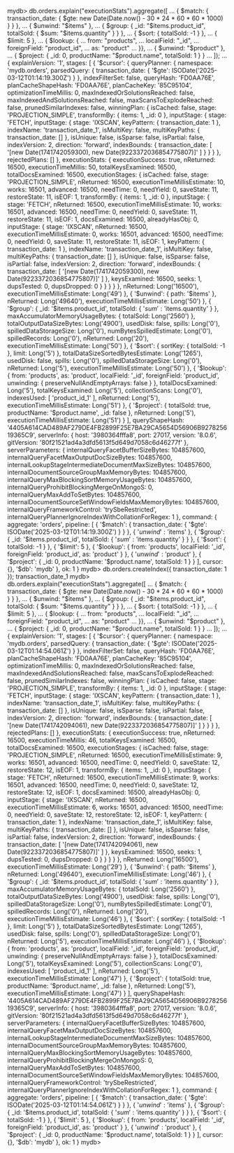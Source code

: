 mydb> db.orders.explain("executionStats").aggregate([
...   { $match: { transaction_date: { $gte: new Date(Date.now() - 30 * 24 * 60 * 60 * 1000) } } },
...   { $unwind: "$items" },
...   { $group: { _id: "$items.product_id", totalSold: { $sum: "$items.quantity" } } },
...   { $sort: { totalSold: -1 } },
...   { $limit: 5 },
...   { $lookup: {
...       from: "products",
...       localField: "_id",
...       foreignField: "product_id",
...       as: "product"
...   }},
...   { $unwind: "$product" },
...   { $project: { _id: 0, productName: "$product.name", totalSold: 1 } }
... ]);
...
{
  explainVersion: '1',
  stages: [
    {
      '$cursor': {
        queryPlanner: {
          namespace: 'mydb.orders',
          parsedQuery: {
            transaction_date: { '$gte': ISODate('2025-03-12T01:14:19.300Z') }
          },
          indexFilterSet: false,
          queryHash: 'FD0AA76E',
          planCacheShapeHash: 'FD0AA76E',
          planCacheKey: '85C95104',
          optimizationTimeMillis: 0,
          maxIndexedOrSolutionsReached: false,
          maxIndexedAndSolutionsReached: false,
          maxScansToExplodeReached: false,
          prunedSimilarIndexes: false,
          winningPlan: {
            isCached: false,
            stage: 'PROJECTION_SIMPLE',
            transformBy: { items: 1, _id: 0 },
            inputStage: {
              stage: 'FETCH',
              inputStage: {
                stage: 'IXSCAN',
                keyPattern: { transaction_date: 1 },
                indexName: 'transaction_date_1',
                isMultiKey: false,
                multiKeyPaths: { transaction_date: [] },
                isUnique: false,
                isSparse: false,
                isPartial: false,
                indexVersion: 2,
                direction: 'forward',
                indexBounds: {
                  transaction_date: [
                    '[new Date(1741742059300), new Date(9223372036854775807)]'
                  ]
                }
              }
            }
          },
          rejectedPlans: []
        },
        executionStats: {
          executionSuccess: true,
          nReturned: 16500,
          executionTimeMillis: 50,
          totalKeysExamined: 16500,
          totalDocsExamined: 16500,
          executionStages: {
            isCached: false,
            stage: 'PROJECTION_SIMPLE',
            nReturned: 16500,
            executionTimeMillisEstimate: 10,
            works: 16501,
            advanced: 16500,
            needTime: 0,
            needYield: 0,
            saveState: 11,
            restoreState: 11,
            isEOF: 1,
            transformBy: { items: 1, _id: 0 },
            inputStage: {
              stage: 'FETCH',
              nReturned: 16500,
              executionTimeMillisEstimate: 10,
              works: 16501,
              advanced: 16500,
              needTime: 0,
              needYield: 0,
              saveState: 11,
              restoreState: 11,
              isEOF: 1,
              docsExamined: 16500,
              alreadyHasObj: 0,
              inputStage: {
                stage: 'IXSCAN',
                nReturned: 16500,
                executionTimeMillisEstimate: 0,
                works: 16501,
                advanced: 16500,
                needTime: 0,
                needYield: 0,
                saveState: 11,
                restoreState: 11,
                isEOF: 1,
                keyPattern: { transaction_date: 1 },
                indexName: 'transaction_date_1',
                isMultiKey: false,
                multiKeyPaths: { transaction_date: [] },
                isUnique: false,
                isSparse: false,
                isPartial: false,
                indexVersion: 2,
                direction: 'forward',
                indexBounds: {
                  transaction_date: [
                    '[new Date(1741742059300), new Date(9223372036854775807)]'
                  ]
                },
                keysExamined: 16500,
                seeks: 1,
                dupsTested: 0,
                dupsDropped: 0
              }
            }
          }
        }
      },
      nReturned: Long('16500'),
      executionTimeMillisEstimate: Long('49')
    },
    {
      '$unwind': { path: '$items' },
      nReturned: Long('49640'),
      executionTimeMillisEstimate: Long('50')
    },
    {
      '$group': {
        _id: '$items.product_id',
        totalSold: { '$sum': '$items.quantity' }
      },
      maxAccumulatorMemoryUsageBytes: { totalSold: Long('2560') },
      totalOutputDataSizeBytes: Long('4900'),
      usedDisk: false,
      spills: Long('0'),
      spilledDataStorageSize: Long('0'),
      numBytesSpilledEstimate: Long('0'),
      spilledRecords: Long('0'),
      nReturned: Long('20'),
      executionTimeMillisEstimate: Long('50')
    },
    {
      '$sort': { sortKey: { totalSold: -1 }, limit: Long('5') },
      totalDataSizeSortedBytesEstimate: Long('1265'),
      usedDisk: false,
      spills: Long('0'),
      spilledDataStorageSize: Long('0'),
      nReturned: Long('5'),
      executionTimeMillisEstimate: Long('50')
    },
    {
      '$lookup': {
        from: 'products',
        as: 'product',
        localField: '_id',
        foreignField: 'product_id',
        unwinding: { preserveNullAndEmptyArrays: false }
      },
      totalDocsExamined: Long('5'),
      totalKeysExamined: Long('5'),
      collectionScans: Long('0'),
      indexesUsed: [ 'product_id_1' ],
      nReturned: Long('5'),
      executionTimeMillisEstimate: Long('51')
    },
    {
      '$project': { totalSold: true, productName: '$product.name', _id: false },
      nReturned: Long('5'),
      executionTimeMillisEstimate: Long('51')
    }
  ],
  queryShapeHash: '4405A614CAD489AF279DE4FB2899F25E7BA29CA5654D56906B927825619365C9',
  serverInfo: {
    host: '3980364fffa8',
    port: 27017,
    version: '8.0.6',
    gitVersion: '80f21521ad4a3dfd5613f5d649d7058c6d46277f'
  },
  serverParameters: {
    internalQueryFacetBufferSizeBytes: 104857600,
    internalQueryFacetMaxOutputDocSizeBytes: 104857600,
    internalLookupStageIntermediateDocumentMaxSizeBytes: 104857600,
    internalDocumentSourceGroupMaxMemoryBytes: 104857600,
    internalQueryMaxBlockingSortMemoryUsageBytes: 104857600,
    internalQueryProhibitBlockingMergeOnMongoS: 0,
    internalQueryMaxAddToSetBytes: 104857600,
    internalDocumentSourceSetWindowFieldsMaxMemoryBytes: 104857600,
    internalQueryFrameworkControl: 'trySbeRestricted',
    internalQueryPlannerIgnoreIndexWithCollationForRegex: 1
  },
  command: {
    aggregate: 'orders',
    pipeline: [
      {
        '$match': {
          transaction_date: { '$gte': ISODate('2025-03-12T01:14:19.300Z') }
        }
      },
      { '$unwind': '$items' },
      {
        '$group': {
          _id: '$items.product_id',
          totalSold: { '$sum': '$items.quantity' }
        }
      },
      { '$sort': { totalSold: -1 } },
      { '$limit': 5 },
      {
        '$lookup': {
          from: 'products',
          localField: '_id',
          foreignField: 'product_id',
          as: 'product'
        }
      },
      { '$unwind': '$product' },
      {
        '$project': { _id: 0, productName: '$product.name', totalSold: 1 }
      }
    ],
    cursor: {},
    '$db': 'mydb'
  },
  ok: 1
}
mydb> db.orders.createIndex({ transaction_date: 1 });
transaction_date_1
mydb> db.orders.explain("executionStats").aggregate([
...   { $match: { transaction_date: { $gte: new Date(Date.now() - 30 * 24 * 60 * 60 * 1000) } } },
...   { $unwind: "$items" },
...   { $group: { _id: "$items.product_id", totalSold: { $sum: "$items.quantity" } } },
...   { $sort: { totalSold: -1 } },
...   { $limit: 5 },
...   { $lookup: {
...       from: "products",
...       localField: "_id",
...       foreignField: "product_id",
...       as: "product"
...   }},
...   { $unwind: "$product" },
...   { $project: { _id: 0, productName: "$product.name", totalSold: 1 } }
... ]);
...
{
  explainVersion: '1',
  stages: [
    {
      '$cursor': {
        queryPlanner: {
          namespace: 'mydb.orders',
          parsedQuery: {
            transaction_date: { '$gte': ISODate('2025-03-12T01:14:54.061Z') }
          },
          indexFilterSet: false,
          queryHash: 'FD0AA76E',
          planCacheShapeHash: 'FD0AA76E',
          planCacheKey: '85C95104',
          optimizationTimeMillis: 0,
          maxIndexedOrSolutionsReached: false,
          maxIndexedAndSolutionsReached: false,
          maxScansToExplodeReached: false,
          prunedSimilarIndexes: false,
          winningPlan: {
            isCached: false,
            stage: 'PROJECTION_SIMPLE',
            transformBy: { items: 1, _id: 0 },
            inputStage: {
              stage: 'FETCH',
              inputStage: {
                stage: 'IXSCAN',
                keyPattern: { transaction_date: 1 },
                indexName: 'transaction_date_1',
                isMultiKey: false,
                multiKeyPaths: { transaction_date: [] },
                isUnique: false,
                isSparse: false,
                isPartial: false,
                indexVersion: 2,
                direction: 'forward',
                indexBounds: {
                  transaction_date: [
                    '[new Date(1741742094061), new Date(9223372036854775807)]'
                  ]
                }
              }
            }
          },
          rejectedPlans: []
        },
        executionStats: {
          executionSuccess: true,
          nReturned: 16500,
          executionTimeMillis: 46,
          totalKeysExamined: 16500,
          totalDocsExamined: 16500,
          executionStages: {
            isCached: false,
            stage: 'PROJECTION_SIMPLE',
            nReturned: 16500,
            executionTimeMillisEstimate: 9,
            works: 16501,
            advanced: 16500,
            needTime: 0,
            needYield: 0,
            saveState: 12,
            restoreState: 12,
            isEOF: 1,
            transformBy: { items: 1, _id: 0 },
            inputStage: {
              stage: 'FETCH',
              nReturned: 16500,
              executionTimeMillisEstimate: 9,
              works: 16501,
              advanced: 16500,
              needTime: 0,
              needYield: 0,
              saveState: 12,
              restoreState: 12,
              isEOF: 1,
              docsExamined: 16500,
              alreadyHasObj: 0,
              inputStage: {
                stage: 'IXSCAN',
                nReturned: 16500,
                executionTimeMillisEstimate: 6,
                works: 16501,
                advanced: 16500,
                needTime: 0,
                needYield: 0,
                saveState: 12,
                restoreState: 12,
                isEOF: 1,
                keyPattern: { transaction_date: 1 },
                indexName: 'transaction_date_1',
                isMultiKey: false,
                multiKeyPaths: { transaction_date: [] },
                isUnique: false,
                isSparse: false,
                isPartial: false,
                indexVersion: 2,
                direction: 'forward',
                indexBounds: {
                  transaction_date: [
                    '[new Date(1741742094061), new Date(9223372036854775807)]'
                  ]
                },
                keysExamined: 16500,
                seeks: 1,
                dupsTested: 0,
                dupsDropped: 0
              }
            }
          }
        }
      },
      nReturned: Long('16500'),
      executionTimeMillisEstimate: Long('29')
    },
    {
      '$unwind': { path: '$items' },
      nReturned: Long('49640'),
      executionTimeMillisEstimate: Long('46')
    },
    {
      '$group': {
        _id: '$items.product_id',
        totalSold: { '$sum': '$items.quantity' }
      },
      maxAccumulatorMemoryUsageBytes: { totalSold: Long('2560') },
      totalOutputDataSizeBytes: Long('4900'),
      usedDisk: false,
      spills: Long('0'),
      spilledDataStorageSize: Long('0'),
      numBytesSpilledEstimate: Long('0'),
      spilledRecords: Long('0'),
      nReturned: Long('20'),
      executionTimeMillisEstimate: Long('46')
    },
    {
      '$sort': { sortKey: { totalSold: -1 }, limit: Long('5') },
      totalDataSizeSortedBytesEstimate: Long('1265'),
      usedDisk: false,
      spills: Long('0'),
      spilledDataStorageSize: Long('0'),
      nReturned: Long('5'),
      executionTimeMillisEstimate: Long('46')
    },
    {
      '$lookup': {
        from: 'products',
        as: 'product',
        localField: '_id',
        foreignField: 'product_id',
        unwinding: { preserveNullAndEmptyArrays: false }
      },
      totalDocsExamined: Long('5'),
      totalKeysExamined: Long('5'),
      collectionScans: Long('0'),
      indexesUsed: [ 'product_id_1' ],
      nReturned: Long('5'),
      executionTimeMillisEstimate: Long('47')
    },
    {
      '$project': { totalSold: true, productName: '$product.name', _id: false },
      nReturned: Long('5'),
      executionTimeMillisEstimate: Long('47')
    }
  ],
  queryShapeHash: '4405A614CAD489AF279DE4FB2899F25E7BA29CA5654D56906B927825619365C9',
  serverInfo: {
    host: '3980364fffa8',
    port: 27017,
    version: '8.0.6',
    gitVersion: '80f21521ad4a3dfd5613f5d649d7058c6d46277f'
  },
  serverParameters: {
    internalQueryFacetBufferSizeBytes: 104857600,
    internalQueryFacetMaxOutputDocSizeBytes: 104857600,
    internalLookupStageIntermediateDocumentMaxSizeBytes: 104857600,
    internalDocumentSourceGroupMaxMemoryBytes: 104857600,
    internalQueryMaxBlockingSortMemoryUsageBytes: 104857600,
    internalQueryProhibitBlockingMergeOnMongoS: 0,
    internalQueryMaxAddToSetBytes: 104857600,
    internalDocumentSourceSetWindowFieldsMaxMemoryBytes: 104857600,
    internalQueryFrameworkControl: 'trySbeRestricted',
    internalQueryPlannerIgnoreIndexWithCollationForRegex: 1
  },
  command: {
    aggregate: 'orders',
    pipeline: [
      {
        '$match': {
          transaction_date: { '$gte': ISODate('2025-03-12T01:14:54.061Z') }
        }
      },
      { '$unwind': '$items' },
      {
        '$group': {
          _id: '$items.product_id',
          totalSold: { '$sum': '$items.quantity' }
        }
      },
      { '$sort': { totalSold: -1 } },
      { '$limit': 5 },
      {
        '$lookup': {
          from: 'products',
          localField: '_id',
          foreignField: 'product_id',
          as: 'product'
        }
      },
      { '$unwind': '$product' },
      {
        '$project': { _id: 0, productName: '$product.name', totalSold: 1 }
      }
    ],
    cursor: {},
    '$db': 'mydb'
  },
  ok: 1
}
mydb>